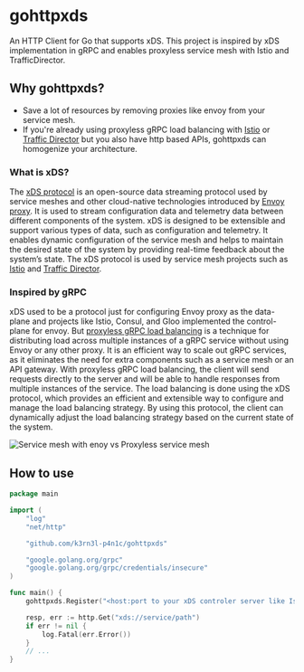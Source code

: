 # gohttpxds

An HTTP Client for Go that supports xDS. This project is inspired by xDS implementation in gRPC and enables proxyless service mesh with Istio and TrafficDirector.

## Why gohttpxds?

- Save a lot of resources by removing proxies like envoy from your service mesh.
- If you're already using proxyless gRPC load balancing with [Istio](https://istio.io/latest/blog/2021/proxyless-grpc/) or [Traffic Director](https://cloud.google.com/traffic-director/docs/proxyless-overview) but you also have http based APIs, gohttpxds can homogenize your architecture.

### What is xDS?

The [xDS protocol](https://www.envoyproxy.io/docs/envoy/latest/api-docs/xds_protocol) is an open-source data streaming protocol used by service meshes and other cloud-native technologies introduced by [Envoy proxy](https://www.envoyproxy.io/). It is used to stream configuration data and telemetry data between different components of the system. xDS is designed to be extensible and support various types of data, such as configuration and telemetry. It enables dynamic configuration of the service mesh and helps to maintain the desired state of the system by providing real-time feedback about the system’s state. The xDS protocol is used by service mesh projects such as [Istio](https://istio.io/) and [Traffic Director](https://cloud.google.com/traffic-director/docs).

### Inspired by gRPC

xDS used to be a protocol just for configuring Envoy proxy as the data-plane and projects like Istio, Consul, and Gloo implemented the control-plane for envoy. But [proxyless gRPC load balancing](https://github.com/grpc/grpc/blob/master/doc/grpc_xds_features.md) is a technique for distributing load across multiple instances of a gRPC service without using Envoy or any other proxy. It is an efficient way to scale out gRPC services, as it eliminates the need for extra components such as a service mesh or an API gateway. With proxyless gRPC load balancing, the client will send requests directly to the server and will be able to handle responses from multiple instances of the service. The load balancing is done using the xDS protocol, which provides an efficient and extensible way to configure and manage the load balancing strategy. By using this protocol, the client can dynamically adjust the load balancing strategy based on the current state of the system.

![Service mesh with enoy vs Proxyless service mesh](https://github.com/k3rn3l-p4n1c/gohttpxds/blob/main/diagram.jpeg?raw=true)

## How to use

``` Go
package main

import (
    "log"
    "net/http"

    "github.com/k3rn3l-p4n1c/gohttpxds"

    "google.golang.org/grpc"
    "google.golang.org/grpc/credentials/insecure"
)

func main() {
    gohttpxds.Register("<host:port to your xDS controler server like Istio or TrafficDirector>", grpc.WithTransportCredentials(insecure.NewCredentials()), "<node Id>")

    resp, err := http.Get("xds://service/path")
    if err != nil {
        log.Fatal(err.Error())
    }
    // ...
}

```
